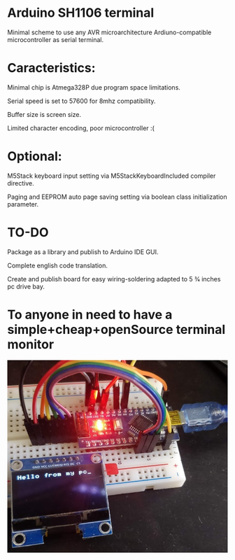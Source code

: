 # Arduino SH1106 terminal

Minimal scheme to use any AVR microarchitecture Ardiuno-compatible microcontroller as serial terminal.

# Caracteristics:

Minimal chip is Atmega328P due program space limitations.

Serial speed is set to 57600 for 8mhz compatibility.

Buffer size is screen size.

Limited character encoding, poor microcontroller :(

# Optional:

M5Stack keyboard input setting via M5StackKeyboardIncluded compiler directive.

Paging and EEPROM auto page saving setting via boolean class initialization parameter.

# TO-DO

Package as a library and publish to Arduino IDE GUI.

Complete english code translation.

Create and publish board for easy wiring-soldering adapted to 5 3⁄4 inches pc drive bay.

# To anyone in need to have a simple+cheap+openSource terminal monitor

![Example hardare photo capture](https://github.com/Garfius/Arduino-SH1106-terminal/blob/main/Photo1.jpg)
